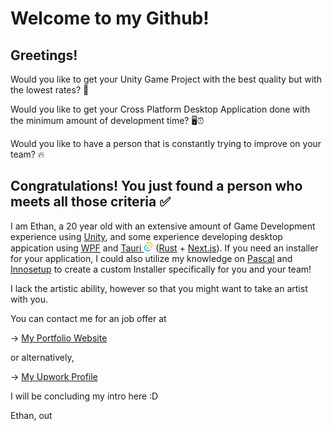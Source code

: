 # Welcome to my Github!

## Greetings!

Would you like to get your Unity Game Project with the best quality but with the lowest rates? 💸

Would you like to get your Cross Platform Desktop Application done with the minimum amount of development time? 🖥️⏰

Would you like to have a person that is constantly trying to improve on your team? 🔥

## Congratulations! You just found a person who meets all those criteria ✅

I am Ethan, a 20 year old with an extensive amount of Game Development experience using <a href="https://unity.com">Unity</a>, and some experience developing desktop appication using <a href="https://learn.microsoft.com/en-us/dotnet/desktop/wpf/overview/?view=netdesktop-6.0">WPF</a> and <a href="https://tauri.app">Tauri <img src="https://github.com/DreamerChaserHAH/DreamerChaserHAH/blob/main/tauri.svg" width="15" height="15"></a> (<a href="https://www.rust-lang.org">Rust</a> + <a href="https://nextjs.org">Next.js</a>). If you need an installer for your application, I could also utilize my knowledge on <a href="https://en.wikipedia.org/wiki/Pascal_(programming_language)">Pascal</a> and <a href="https://jrsoftware.org/isinfo.php">Innosetup</a> to create a custom Installer specifically for you and your team!

I lack the artistic ability, however so that you might want to take an artist with you.

You can contact me for an job offer at

-> 
<a href="http://htetaung.com">My Portfolio Website</a>

or alternatively,

-> <a href="https://www.upwork.com/freelancers/~01b287756b86b57d9e">My Upwork Profile<a>

I will be concluding my intro here :D

Ethan, out
